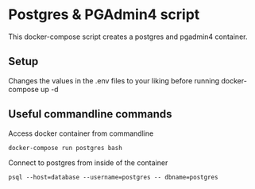# Postgres & PGAdmin4 script

This docker-compose script creates a postgres and pgadmin4 container.

## Setup
Changes the values in the .env files to your liking before running docker-compose up -d

## Useful commandline commands

Access docker container from commandline

```docker-compose run postgres bash```

Connect to postgres from inside of the container

```psql --host=database --username=postgres -- dbname=postgres```
